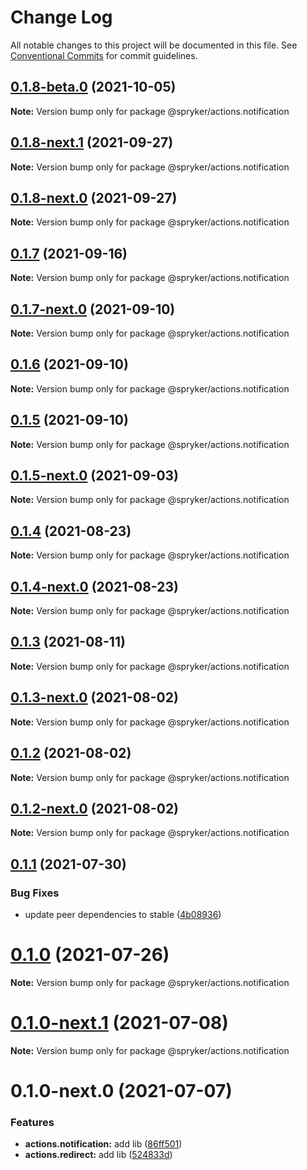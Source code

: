 # Change Log

All notable changes to this project will be documented in this file.
See [Conventional Commits](https://conventionalcommits.org) for commit guidelines.

## [0.1.8-beta.0](https://github.com/spryker/ui-components/compare/@spryker/actions.notification@0.1.8-next.1...@spryker/actions.notification@0.1.8-beta.0) (2021-10-05)

**Note:** Version bump only for package @spryker/actions.notification





## [0.1.8-next.1](https://github.com/spryker/ui-components/compare/@spryker/actions.notification@0.1.7...@spryker/actions.notification@0.1.8-next.1) (2021-09-27)

**Note:** Version bump only for package @spryker/actions.notification





## [0.1.8-next.0](https://github.com/spryker/zed-gui/compare/@spryker/actions.notification@0.1.4...@spryker/actions.notification@0.1.8-next.0) (2021-09-27)

**Note:** Version bump only for package @spryker/actions.notification





## [0.1.7](https://github.com/spryker/ui-components/compare/@spryker/actions.notification@0.1.7-next.0...@spryker/actions.notification@0.1.7) (2021-09-16)

**Note:** Version bump only for package @spryker/actions.notification





## [0.1.7-next.0](https://github.com/spryker/ui-components/compare/@spryker/actions.notification@0.1.6...@spryker/actions.notification@0.1.7-next.0) (2021-09-10)

**Note:** Version bump only for package @spryker/actions.notification





## [0.1.6](https://github.com/spryker/ui-components/compare/@spryker/actions.notification@0.1.5-next.0...@spryker/actions.notification@0.1.6) (2021-09-10)

**Note:** Version bump only for package @spryker/actions.notification





## [0.1.5](https://github.com/spryker/ui-components/compare/@spryker/actions.notification@0.1.5-next.0...@spryker/actions.notification@0.1.5) (2021-09-10)

**Note:** Version bump only for package @spryker/actions.notification





## [0.1.5-next.0](https://github.com/spryker/ui-components/compare/@spryker/actions.notification@0.1.4...@spryker/actions.notification@0.1.5-next.0) (2021-09-03)

**Note:** Version bump only for package @spryker/actions.notification





## [0.1.4](https://github.com/spryker/ui-components/compare/@spryker/actions.notification@0.1.4-next.0...@spryker/actions.notification@0.1.4) (2021-08-23)

**Note:** Version bump only for package @spryker/actions.notification





## [0.1.4-next.0](https://github.com/spryker/ui-components/compare/@spryker/actions.notification@0.1.3...@spryker/actions.notification@0.1.4-next.0) (2021-08-23)

**Note:** Version bump only for package @spryker/actions.notification





## [0.1.3](https://github.com/spryker/ui-components/compare/@spryker/actions.notification@0.1.3-next.0...@spryker/actions.notification@0.1.3) (2021-08-11)

**Note:** Version bump only for package @spryker/actions.notification





## [0.1.3-next.0](https://github.com/spryker/ui-components/compare/@spryker/actions.notification@0.1.2...@spryker/actions.notification@0.1.3-next.0) (2021-08-02)

**Note:** Version bump only for package @spryker/actions.notification





## [0.1.2](https://github.com/spryker/ui-components/compare/@spryker/actions.notification@0.1.2-next.0...@spryker/actions.notification@0.1.2) (2021-08-02)

**Note:** Version bump only for package @spryker/actions.notification





## [0.1.2-next.0](https://github.com/spryker/ui-components/compare/@spryker/actions.notification@0.1.1...@spryker/actions.notification@0.1.2-next.0) (2021-08-02)

**Note:** Version bump only for package @spryker/actions.notification





## [0.1.1](https://github.com/spryker/ui-components/compare/@spryker/actions.notification@0.1.0...@spryker/actions.notification@0.1.1) (2021-07-30)


### Bug Fixes

* update peer dependencies to stable ([4b08936](https://github.com/spryker/ui-components/commit/4b0893691360cf4bd66935aed24873266c98c4e4))





# [0.1.0](https://github.com/spryker/ui-components/compare/@spryker/actions.notification@0.1.0-next.1...@spryker/actions.notification@0.1.0) (2021-07-26)

**Note:** Version bump only for package @spryker/actions.notification





# [0.1.0-next.1](https://github.com/spryker/ui-components/compare/@spryker/actions.notification@0.1.0-next.0...@spryker/actions.notification@0.1.0-next.1) (2021-07-08)

**Note:** Version bump only for package @spryker/actions.notification





# 0.1.0-next.0 (2021-07-07)


### Features

* **actions.notification:** add lib ([86ff501](https://github.com/spryker/ui-components/commit/86ff501ca685fb2cfaa950488ef9176adf4b0c74))
* **actions.redirect:** add lib ([524833d](https://github.com/spryker/ui-components/commit/524833d7c1e986e5fc232c8ecd563682304d74af))
